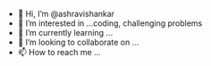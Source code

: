 - 👋 Hi, I’m @ashravishankar
- 👀 I’m interested in ...coding, challenging problems
- 🌱 I’m currently learning ...
- 💞️ I’m looking to collaborate on ...
- 📫 How to reach me ...

<!---
ashravishankar/ashravishankar is a ✨ special ✨ repository because its `README.md` (this file) appears on your GitHub profile.
You can click the Preview link to take a look at your changes.
--->
